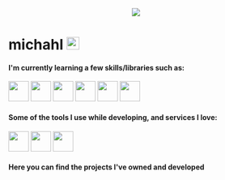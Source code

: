 <p align="center">
  <img src="https://komarev.com/ghpvc/?username=michahl&color=lightgrey" />
</p>

# michahl <img src="https://cdn.discordapp.com/emojis/1065770525655310408.gif" width="25" />

#### I'm currently learning a few skills/libraries such as:
<img src="https://cdn.jsdelivr.net/gh/devicons/devicon/icons/typescript/typescript-original.svg" width="40" /> <img src="https://cdn.jsdelivr.net/gh/devicons/devicon/icons/nodejs/nodejs-original.svg" width="40" /> <img src="https://cdn.jsdelivr.net/gh/devicons/devicon/icons/nextjs/nextjs-original.svg" width="40" /> <img src="https://cdn.jsdelivr.net/gh/devicons/devicon/icons/discordjs/discordjs-original.svg" width="40" /> <img src="https://cdn.jsdelivr.net/gh/devicons/devicon/icons/mongodb/mongodb-original.svg" width="40" /> <img src="https://cdn.jsdelivr.net/gh/devicons/devicon/icons/tailwindcss/tailwindcss-plain.svg" width="40" />  

#### Some of the tools I use while developing, and services I love:
<img src="https://cdn.jsdelivr.net/gh/devicons/devicon/icons/vscode/vscode-original.svg" width="40" /> <img src="https://cdn.jsdelivr.net/gh/devicons/devicon/icons/putty/putty-original.svg" width="40" /> <img src="https://cdn.e-z.host/e-zimagehosting/2082d908-7c65-4fc3-b02a-5f50f9141543/me2uv8xk95n010sdwz.png" width="40" />

#### Here you can find the projects I've owned and developed
